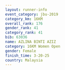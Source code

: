```yaml
---
layout: runner-info 
event_category: jbu-2019 
category_km: 16KM  
overall_rank: 176
gender_rank: 41
category_rank: 41
bib: 63036
name: AZLINA BINTI AZIZ
category: 16KM Women Open
gender: Female
finish_time: 3-20-25
country: Malaysia
---
```

